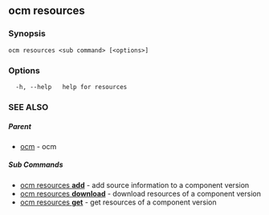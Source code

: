 ## ocm resources



### Synopsis

```
ocm resources <sub command> [<options>]
```

### Options

```
  -h, --help   help for resources
```

### SEE ALSO

##### Parent

* [ocm](ocm.md)	 - ocm


##### Sub Commands

* [ocm resources <b>add</b>](ocm_resources_add.md)	 - add source information to a component version
* [ocm resources <b>download</b>](ocm_resources_download.md)	 - download resources of a component version
* [ocm resources <b>get</b>](ocm_resources_get.md)	 - get resources of a component version

